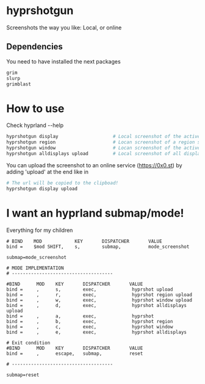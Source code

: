 # hyprshotgun
Screenshots the way you like: Local, or online

## Dependencies
You need to have installed the next packages

``` sh
grim
slurp
grimblast
```

# How to use
Check hyprland --help
``` sh
hyprshotgun display                    # Local screenshot of the active display.
hyprshotgun region                     # Locan screenshot of a region selected by the user.
hyprshotgun window                     # Locan screenshot of the active window
hyprshotgun alldisplays upload         # Local screenshot of all displays currently enabled.
```
You can upload the screenshot to an online service (https://0x0.st) by adding 'upload' at the end like in

``` sh
# The url will be copied to the clipboad!
hyprshotgun display upload
```

# I want an hyprland submap/mode!

Everything for my children
```
# BIND    MOD            KEY       DISPATCHER       VALUE
bind =    $mod SHIFT,    s,        submap,          mode_screenshot
```

```
submap=mode_screenshot

# MODE IMPLEMENTATION
# -------------------------------------

#BIND      MOD    KEY       DISPATCHER       VALUE
bind =     ,      s,        exec,             hyprshot upload
bind =     ,      r,        exec,             hyprshot region upload
bind =     ,      w,        exec,             hyprshot window upload
bind =     ,      d,        exec,             hyprshot alldisplays upload
bind =     ,      a,        exec,             hyprshot
bind =     ,      b,        exec,             hyprshot region
bind =     ,      c,        exec,             hyprshot window 
bind =     ,      e,        exec,             hyprshot alldisplays

# Exit condition
#BIND      MOD    KEY       DISPATCHER       VALUE
bind =     ,      escape,   submap,          reset 

# -------------------------------------

submap=reset
```
